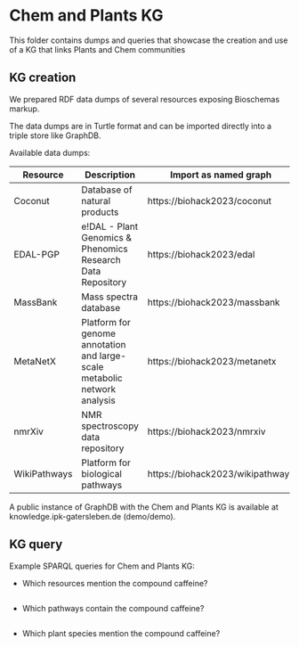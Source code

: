 # Chem and Plants KG
This folder contains dumps and queries that showcase the creation and use of a KG that links Plants and Chem communities 

## KG creation

We prepared RDF data dumps of several resources exposing Bioschemas markup.

The data dumps are in Turtle format and can be imported directly into a triple store like GraphDB.

Available data dumps:

| Resource     | Description                                                               | Import as named graph            | File                                 |
|--------------|---------------------------------------------------------------------------|----------------------------------|--------------------------------------|
| Coconut      | Database of natural products                                              | https://biohack2023/coconut      | [coconut.ttl](coconut.ttl)           |
| EDAL-PGP     | e!DAL - Plant Genomics & Phenomics Research Data Repository               | https://biohack2023/edal         | [edal.ttl](edal.ttl)                 |
| MassBank     | Mass spectra database                                                     | https://biohack2023/massbank     | [massbank.ttl](massbank.ttl)         |
| MetaNetX     | Platform for genome annotation and large-scale metabolic network analysis | https://biohack2023/metanetx     | [metanetx.ttl](metanetx.ttl)         |
| nmrXiv       | NMR spectroscopy data repository                                          | https://biohack2023/nmrxiv       | [nmrxiv.ttl](nmrxiv.ttl)             |
| WikiPathways | Platform for biological pathways                                          | https://biohack2023/wikipathways | [wikipathways.ttl](wikipathways.ttl) |

A public instance of GraphDB with the Chem and Plants KG is available at knowledge.ipk-gatersleben.de (demo/demo).

## KG query

Example SPARQL queries for Chem and Plants KG:

- Which resources mention the compound caffeine?
```sparql

```
- Which pathways contain the compound caffeine?
```sparql

```
- Which plant species mention the compound caffeine?
```sparql

```
